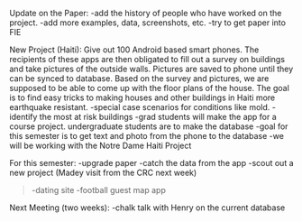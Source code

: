 Update on the Paper:
-add the history of people who have worked on the project.
-add more examples, data, screenshots, etc.
-try to get paper into FIE

New Project (Haiti):
Give out 100 Android based smart phones.  The recipients of these apps are then obligated to fill out a survey on buildings and take pictures of the outside walls.  Pictures are saved to phone until they can be synced to database.  Based on the survey and pictures, we are supposed to be able to come up with the floor plans of the house.  The goal is to find easy tricks to making houses and other buildings in Haiti more earthquake resistant.
-special case scenarios for conditions like mold.
-identify the most at risk buildings
-grad students will make the app for a course project. undergraduate students are to make the database
-goal for this semester is to get text and photo from the phone to the database
-we will be working with the Notre Dame Haiti Project

For this semester:
-upgrade paper
-catch the data from the app
-scout out a new project (Madey visit from the CRC next week)
> -dating site
> -football guest map app

Next Meeting (two weeks):
-chalk talk with Henry on the current database